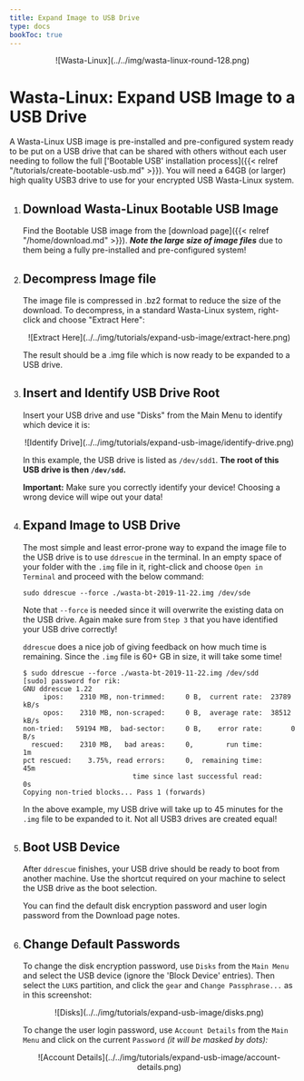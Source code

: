 ```yaml
---
title: Expand Image to USB Drive
type: docs
bookToc: true
---
```


<p align="center"> ![Wasta-Linux](../../img/wasta-linux-round-128.png)

# Wasta-Linux: Expand USB Image to a USB Drive

A Wasta-Linux USB image is pre-installed and pre-configured system ready to be put on a USB drive that can be shared with others without each user needing to follow the full ['Bootable USB' installation process]({{< relref "/tutorials/create-bootable-usb.md" >}}). You will need a 64GB (or larger) high quality USB3 drive to use for your encrypted USB Wasta-Linux system.

1. ## Download Wasta-Linux Bootable USB Image

    Find the Bootable USB image from the [download page]({{< relref "/home/download.md" >}}). ***Note the large size of image files*** due to them being a fully pre-installed and pre-configured system!

2. ## Decompress Image file

    The image file is compressed in .bz2 format to reduce the size of the download. To decompress, in a standard Wasta-Linux system, right-click and choose "Extract Here":

    <p align="center"> ![Extract Here](../../img/tutorials/expand-usb-image/extract-here.png)

    The result should be a .img file which is now ready to be expanded to a USB drive.

3. ## Insert and Identify USB Drive Root

    Insert your USB drive and use "Disks" from the Main Menu to identify which device it is:

    <p align="center"> ![Identify Drive](../../img/tutorials/expand-usb-image/identify-drive.png)

    In this example, the USB drive is listed as `/dev/sdd1`. **The root of this USB drive is then `/dev/sdd`.**

    **Important:** Make sure you correctly identify your device! Choosing a wrong device will wipe out your data!

4. ## Expand Image to USB Drive

    The most simple and least error-prone way to expand the image file to the USB drive is to use `ddrescue` in the terminal. In an empty space of your folder with the `.img` file in it, right-click and choose `Open in Terminal` and proceed with the below command:

    ````
    sudo ddrescue --force ./wasta-bt-2019-11-22.img /dev/sde
    ````

    Note that `--force` is needed since it will overwrite the existing data on the USB drive. Again make sure from `Step 3` that you have identified your USB drive correctly!

    `ddrescue` does a nice job of giving feedback on how much time is remaining. Since the `.img` file is 60+ GB in size, it will take some time!

    ````
    $ sudo ddrescue --force ./wasta-bt-2019-11-22.img /dev/sdd
    [sudo] password for rik:
    GNU ddrescue 1.22
         ipos:    2310 MB, non-trimmed:     0 B,  current rate:  23789 kB/s
         opos:    2310 MB, non-scraped:     0 B,  average rate:  38512 kB/s
    non-tried:   59194 MB,  bad-sector:     0 B,    error rate:       0 B/s
      rescued:    2310 MB,   bad areas:     0,        run time:          1m
    pct rescued:    3.75%, read errors:     0,  remaining time:         45m
                               time since last successful read:          0s
    Copying non-tried blocks... Pass 1 (forwards)
    ````

    In the above example, my USB drive will take up to 45 minutes for the `.img` file to be expanded to it. Not all USB3 drives are created equal!

4. ## Boot USB Device

    After `ddrescue` finishes, your USB drive should be ready to boot from another machine. Use the shortcut required on your machine to select the USB drive as the boot selection.

    You can find the default disk encryption password and user login password from the Download page notes.

5. ## Change Default Passwords

    To change the disk encryption password, use `Disks` from the `Main Menu` and select the USB device (ignore the 'Block Device' entries). Then select the `LUKS` partition, and click the `gear` and `Change Passphrase...` as in this screenshot:

    <p align="center"> ![Disks](../../img/tutorials/expand-usb-image/disks.png)

    To change the user login password, use `Account Details` from the `Main Menu` and click on the current `Password` *(it will be masked by dots):*

    <p align="center"> ![Account Details](../../img/tutorials/expand-usb-image/account-details.png)




